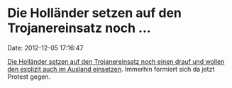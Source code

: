 Die Holländer setzen auf den Trojanereinsatz noch \...
======================================================

Date: 2012-12-05 17:16:47

[Die Holländer setzen auf den Trojanereinsatz noch einen drauf und
wollen den explizit auch im Ausland
einsetzen](http://www.heise.de/-1762246). Immerhin formiert sich da
jetzt Protest gegen.
